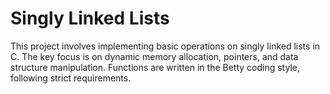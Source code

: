 # Singly Linked Lists

This project involves implementing basic operations on singly linked lists in C. The key focus is on dynamic memory allocation, pointers, and data structure manipulation. Functions are written in the Betty coding style, following strict requirements.
